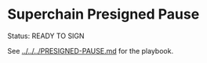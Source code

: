 # Superchain Presigned Pause

Status: READY TO SIGN

See [../../../PRESIGNED-PAUSE.md](../../../PRESIGNED-PAUSE.md) for the playbook.
